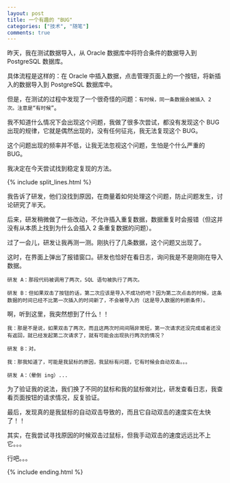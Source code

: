 ```yaml
---
layout: post
title: 一个有趣的 "BUG"
categories: ["技术", "随笔"]
comments: true
---
```


昨天，我在测试数据导入，从 Oracle 数据库中将符合条件的数据导入到 PostgreSQL 数据库。

具体流程是这样的：在 Oracle 中插入数据，点击管理页面上的一个按钮，将新插入的数据导入到 PostgreSQL 数据库中。

但是，在测试的过程中发现了一个很奇怪的问题：`有时候，同一条数据会被插入 2 次。注意是“有时候”`。

我不知道什么情况下会出现这个问题，我做了很多次尝试，都没有发现这个 BUG 出现的规律，它就是偶然出现的，没有任何征兆，我无法复现这个 BUG。

这个问题出现的频率并不低，让我无法忽视这个问题，生怕是个什么严重的 BUG。

我决定在今天尝试找到稳定复现的方法。

<!--more-->

{% include split_lines.html %}

我告诉了研发，他们没找到原因，在商量着如何处理这个问题，防止问题发生，讨论研究了半天。

后来，研发稍微做了一些改动，不允许插入重复数据，数据重复时会报错（但这并没有从本质上找到为什么会插入 2 条重复数据的问题）。

过了一会儿，研发让我再测一测。刚执行了几条数据，这个问题又出现了。

这时，在界面上弹出了报错窗口。研发也恰好在看日志，询问我是不是刚刚在导入数据。

```
研发 A：那段代码被调用了两次，SQL 语句被执行了两次。

研发 B：但如果双击了按钮的话，第二次应该是导入不成功的吧？因为第二次点击的时候，这条数据的时间已经不比第一次插入的时间新了，不会被导入的（这是导入数据的判断条件）。
```

啊，听到这里，我突然想到了什么！！

```
我：那是不是说，如果双击了两次，而且这两次时间间隔非常短，第一次请求还没完成或者还没有返回，就已经发起第二次请求了，就有可能会出现执行两次的情况？

研发 B：对。

我：那我知道了，可能是我鼠标的原因，我鼠标有问题，它有时候会自动双击。。。

研发 A：（晕倒 ing）...
```

为了验证我的说法，我们换了不同的鼠标和我的鼠标做对比，研发查看日志，我查看页面按钮的请求情况，反复验证。

最后，发现真的是我鼠标的自动双击导致的，而且它自动双击的速度实在太快了！！

其实，在我尝试寻找原因的时候双击过鼠标，但我手动双击的速度远远比不上它。。。

行吧。。。

{% include ending.html %}
